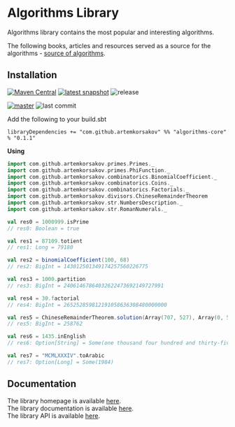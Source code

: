 # Algorithms Library

Algorithms library contains the most popular and interesting algorithms.

The following books, articles and resources served as a source for the algorithms - [source of algorithms](https://artemkorsakov.github.io/algorithms/sources_of_algorithms.html).

## Installation

[![Maven Central](https://img.shields.io/maven-central/v/com.github.artemkorsakov/algorithms-core_2.13.svg?label=Maven%20Central&color=success)](https://search.maven.org/search?q=g:%22com.github.artemkorsakov%22%20AND%20a:%22algorithms-core_2.13%22) 
[![latest snapshot](https://img.shields.io/nexus/s/https/oss.sonatype.org/com.github.artemkorsakov/algorithms-core_2.13.svg?label=latest%20snapshot&color=success)](https://oss.sonatype.org/content/repositories/snapshots/com/github/artemkorsakov/algorithms-core_2.13/)
![release](https://img.shields.io/github/v/release/artemkorsakov/algorithms?include_prereleases)

[![master](https://img.shields.io/travis/com/artemkorsakov/algorithms/master?label=master)](https://travis-ci.com/artemkorsakov/algorithms)
![last commit](https://img.shields.io/github/last-commit/artemkorsakov/algorithms)

Add the following to your build.sbt
```
libraryDependencies += "com.github.artemkorsakov" %% "algorithms-core" % "0.1.1"
```

**Using**
```scala
import com.github.artemkorsakov.primes.Primes._
import com.github.artemkorsakov.primes.PhiFunction._
import com.github.artemkorsakov.combinatorics.BinomialCoefficient._
import com.github.artemkorsakov.combinatorics.Coins._
import com.github.artemkorsakov.combinatorics.Factorials._
import com.github.artemkorsakov.divisors.ChineseRemainderTheorem
import com.github.artemkorsakov.str.NumbersDescription._
import com.github.artemkorsakov.str.RomanNumerals._

val res0 = 1000999.isPrime
// res0: Boolean = true

val res1 = 87109.totient
// res1: Long = 79180

val res2 = binomialCoefficient(100, 68)
// res2: BigInt = 143012501349174257560226775

val res3 = 1000.partition
// res3: BigInt = 24061467864032622473692149727991

val res4 = 30.factorial
// res4: BigInt = 265252859812191058636308480000000

val res5 = ChineseRemainderTheorem.solution(Array(707, 527), Array(0, 5))
// res5: BigInt = 258762

val res6 = 1435.inEnglish
// res6: Option[String] = Some(one thousand four hundred and thirty-five)

val res7 = "MCMLXXXIV".toArabic
// res7: Option[Long] = Some(1984)
```

## Documentation
The library homepage is available [here](https://artemkorsakov.github.io/algorithms/).
<br>The library documentation is available [here](https://artemkorsakov.github.io/algorithms/docs/).
<br>The library API is available [here](https://artemkorsakov.github.io/algorithms/api/).